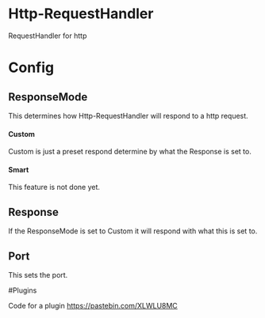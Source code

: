 # Http-RequestHandler
RequestHandler for http

# Config
## ResponseMode
This determines how Http-RequestHandler will respond to a http request.
#### Custom
Custom is just a preset respond determine by what the Response is set to.
#### Smart
This feature is not done yet.
## Response
If the ResponseMode is set to Custom it will respond with what this is set to.
## Port
This sets the port.



#Plugins

Code for a plugin https://pastebin.com/XLWLU8MC
